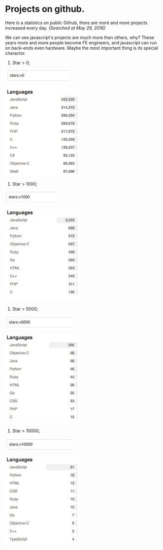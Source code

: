 # Projects on github.

Here is a statistics on public Github, there are more and more projects increased every day. _\(Searched at May 29, 2016\)_

We can see javascript's projects are much more than others, why? These years more and more people become FE engineers, and javascript can run on back-ends even hardware. Maybe the most important thing is its special charactor.

1. Star &gt; 0;

![](../.gitbook/assets/00.png)

![](../.gitbook/assets/0.png)

1. Star &gt; 1000;

![](../.gitbook/assets/01000.png)

![](../.gitbook/assets/1000.png)

1. Star &gt; 5000;

![](../.gitbook/assets/05000.png)

![](../.gitbook/assets/5000.png)

1. Star &gt; 10000;

![](../.gitbook/assets/010000.png)

![](../.gitbook/assets/10000.png)


